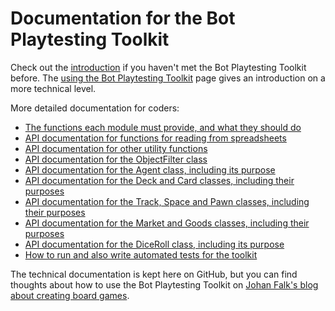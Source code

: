 # Documentation for the Bot Playtesting Toolkit

Check out the [introduction](01-introduction.md) if you haven't met the Bot Playtesting Toolkit before. The [using the Bot Playtesting Toolkit](02-using-the-toolkit.md) page gives an introduction on a more technical level.

More detailed documentation for coders:

* [The functions each module must provide, and what they should do](10-required-functions.md)
* [API documentation for functions for reading from spreadsheets](20-reading-from-spreadsheets.md)
* [API documentation for other utility functions](30-utility-functions.md)
* [API documentation for the ObjectFilter class](35-ObjectFilter-class.md)
* [API documentation for the Agent class, including its purpose](40-agent-class.md)
* [API documentation for the Deck and Card classes, including their purposes](50-deck-class.md)
* [API documentation for the Track, Space and Pawn classes, including their purposes](60-track-class.md)
* [API documentation for the Market and Goods classes, including their purposes](70-market-class.md)
* [API documentation for the DiceRoll class, including its purpose](80-diceroll-class.md)
* [How to run and also write automated tests for the toolkit](90-tests.md)

The technical documentation is kept here on GitHub, but you can find thoughts about how to use the Bot Playtesting Toolkit on [Johan Falk's blog about creating board games](https://creatingboardgames.wordpress.com/category/bot-playtesting-toolkit/).
